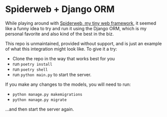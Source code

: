 # Spiderweb + Django ORM

While playing around with [Spiderweb, my tiny web framework](https://github.com/itsthejoker/spiderweb), it seemed like a funny idea to try and run it using the Django ORM, which is my personal favorite and also kind of the best in the biz.

This repo is unmaintained, provided without support, and is just an example of what this integration might look like. To give it a try:

* Clone the repo in the way that works best for you
* run `poetry install`
* run `poetry shell`
* run `python main.py` to start the server.

If you make any changes to the models, you will need to run:

* `python manage.py makemigrations`
* `python manage.py migrate`

...and then start the server again.